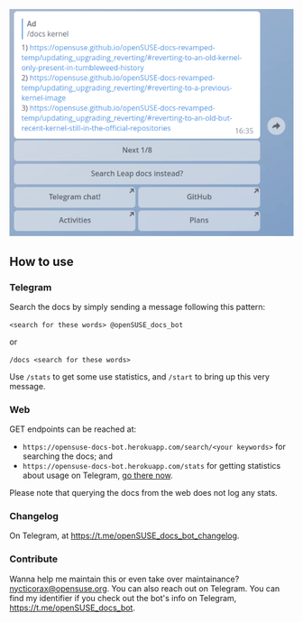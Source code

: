 ![alt text](https://github.com/why-not-try-calmer/searchDocsBot/blob/master/screenshot.png?raw=true)

## How to use
### Telegram
Search the docs by simply sending a message following this pattern: 

`<search for these words> @openSUSE_docs_bot`

or 

`/docs <search for these words>`

Use `/stats` to get some use statistics, and `/start` to bring up this very message.

### Web
GET endpoints can be reached at: 
- `https://opensuse-docs-bot.herokuapp.com/search/<your keywords>` for searching the docs; and
- `https://opensuse-docs-bot.herokuapp.com/stats` for getting statistics about usage on Telegram, [go there now](https://opensuse-docs-bot.herokuapp.com/stats).

Please note that querying the docs from the web does not log any stats.

### Changelog
On Telegram, at https://t.me/openSUSE_docs_bot_changelog.

### Contribute
Wanna help me maintain this or even take over maintainance? nycticorax@opensuse.org. You can also reach out on Telegram. You can find my identifier if you check out the bot's info on Telegram, https://t.me/openSUSE_docs_bot.
